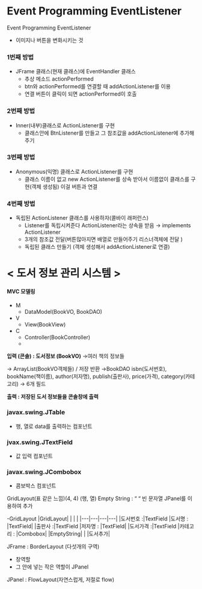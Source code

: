 # Event Programming EventListener
Event Programming EventListener
- 이미지나 버튼을 변화시키는 것

### 1번째 방법
- JFrame 클래스(현재 클래스)에 EventHandler 클래스
	- 추상 메소드 actionPerformed
	- btn와 actionPerformed를 연결할 때 addActionListener를 이용
	- 연결 버튼이 클릭이 되면 actionPerformed이 호출

### 2번째 방법
- Inner(내부)클래스로 ActionListener를 구현
	- 클래스안에 BtnListener를 만들고 그 참조값을 addActionListener에 추가해주기

### 3번째 방법
- Anonymous(익명) 클래스로 ActionListener를 구현
	- 클래스 이름이 없고 new ActionListener를 상속 받아서 이름없이 클래스를 구현(객체 생성됨) 이걸 버튼과 연결

### 4번째 방법

- 독립된 ActionListener 클래스를 사용하자(콜바이 래퍼런스)
	- Listener를 독립시켜준다 ActionListener라는 상속을 받음 → implements ActionListener
	- 3개의 참조값 전달(버튼많아지면 배열로 만들어주기 리스너객체에 전달 )
	- 독립된 클래스 만들기 (객체 생성해서 addActionListener로 연결)


# < 도서 정보 관리 시스템 >
#### MVC 모델링
- M
	- DataModel(BookVO, BookDAO)
- V
	-	View(BookView)
- C
	- Controller(BookController)
	- 
**입력 (콘솔) : 도서정보 (BookVO)**
→여러 책의 정보들 

→ ArrayList(BookVO객체들) / 저장 반환 →BookDAO
isbn(도서번호), bookName(책이름), author(저자명), publish(출판사), price(가격), category(카테고리) → 6개 필드

**출력 : 저장된 도서 정보들을 콘솔창에 출력**


### javax.swing.JTable
- 행, 열로 data를 출력하는 컴포넌트

### jvax.swing.JTextField
- 값 입력 컴포넌트

### javax.swing.JCombobox
- 콤보박스 컴포넌트

GridLayout(표 같은 느낌)(4, 4) (행, 열)
Empty String : “ “ 빈 문자열
JPanel를 이용하여 추가

-GridLayout
|GridLayout| | | | 
|---|---|---|---|
|도서번호 :|TextField  |도서명 : |TextField|
|출판사 :|TextField  |저자명 : |TextField|
|도서가격 :|TextField  |카테고리 : |Combobox|
|EmptyString|        |  	|도서추가|

JFrame : BorderLayout (다섯개의 구역)
- 창역할
- 그 안에 넣는 작은 역할이 JPanel

JPanel : FlowLayout(자연스럽게, 저절로 flow)
